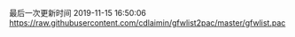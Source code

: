 最后一次更新时间 2019-11-15 16:50:06
https://raw.githubusercontent.com/cdlaimin/gfwlist2pac/master/gfwlist.pac

